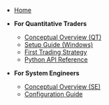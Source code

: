 <!-- _sidebar.md -->
*   [Home](/) <!-- Links to index.md -->

*   **For Quantitative Traders**
    *   [Conceptual Overview (QT)](Concep_QT.md)
    *   [Setup Guide (Windows)](Setup_guide.md)
    *   [First Trading Strategy](First_strat.md)
    *   [Python API Reference](API_ref.md)

*   **For System Engineers**
    *   [Conceptual Overview (SE)](Concep_SE.md)
    *   [Configuration Guide](Config_guide.md)